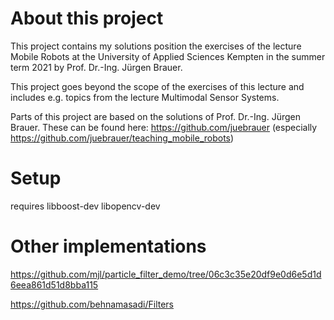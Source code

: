 # About this project
This project contains my solutions position the exercises of the lecture Mobile Robots at the University of Applied Sciences Kempten in the summer term 2021 by Prof. Dr.-Ing. Jürgen Brauer.

This project goes beyond the scope of the exercises of this lecture and includes e.g. topics from the lecture Multimodal Sensor Systems.

Parts of this project are based on the solutions of Prof. Dr.-Ing. Jürgen Brauer. These can be found here: https://github.com/juebrauer (especially https://github.com/juebrauer/teaching_mobile_robots)
# Setup
requires libboost-dev libopencv-dev

# Other implementations
https://github.com/mjl/particle_filter_demo/tree/06c3c35e20df9e0d6e5d1d6eea861d51d8bba115

https://github.com/behnamasadi/Filters